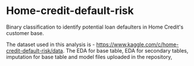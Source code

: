 # Home-credit-default-risk
Binary classification to identify potential loan defaulters in Home Credit's customer base. 

The dataset used in this analysis is - https://www.kaggle.com/c/home-credit-default-risk/data. The EDA for base table, EDA for secondary tables, imputation for base table and model files uploaded in the repository, 
